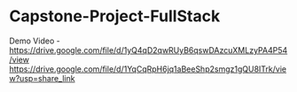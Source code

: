 # Capstone-Project-FullStack
Demo Video - https://drive.google.com/file/d/1yQ4qD2qwRUyB6qswDAzcuXMLzyPA4P54/view
https://drive.google.com/file/d/1YqCqRpH6jq1aBeeShp2smgz1gQU8ITrk/view?usp=share_link
